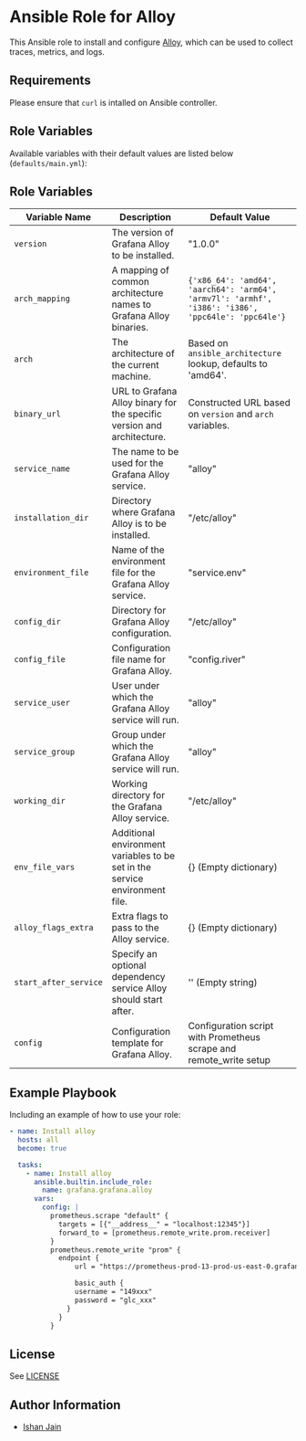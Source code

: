 # Ansible Role for Alloy

This Ansible role to install and configure [Alloy](https://grafana.com/docs/alloy/latest/), which can be used to collect traces, metrics, and logs.

## Requirements

Please ensure that `curl` is intalled on Ansible controller.

## Role Variables

Available variables with their default values are listed below (`defaults/main.yml`):

## Role Variables

| Variable Name         | Description                                                          | Default Value                                                       |
|-----------------------|----------------------------------------------------------------------|---------------------------------------------------------------------|
| `version`             | The version of Grafana Alloy to be installed.                        | "1.0.0"                                                             |
| `arch_mapping`        | A mapping of common architecture names to Grafana Alloy binaries.    | `{'x86_64': 'amd64', 'aarch64': 'arm64', 'armv7l': 'armhf', 'i386': 'i386', 'ppc64le': 'ppc64le'}` |
| `arch`                | The architecture of the current machine.                             | Based on `ansible_architecture` lookup, defaults to 'amd64'.       |
| `binary_url`          | URL to Grafana Alloy binary for the specific version and architecture. | Constructed URL based on `version` and `arch` variables.          |
| `service_name`        | The name to be used for the Grafana Alloy service.                   | "alloy"                                                            |
| `installation_dir`    | Directory where Grafana Alloy is to be installed.                    | "/etc/alloy"                                                      |
| `environment_file`    | Name of the environment file for the Grafana Alloy service.          | "service.env"                                                      |
| `config_dir`          | Directory for Grafana Alloy configuration.                           | "/etc/alloy"                                                      |
| `config_file`         | Configuration file name for Grafana Alloy.                           | "config.river"                                                     |
| `service_user`        | User under which the Grafana Alloy service will run.                 | "alloy"                                                            |
| `service_group`       | Group under which the Grafana Alloy service will run.                | "alloy"                                                            |
| `working_dir`         | Working directory for the Grafana Alloy service.                     | "/etc/alloy"                                                      |
| `env_file_vars`       | Additional environment variables to be set in the service environment file. | {} (Empty dictionary)                                          |
| `alloy_flags_extra`   | Extra flags to pass to the Alloy service.                            | {} (Empty dictionary)                                              |
| `start_after_service` | Specify an optional dependency service Alloy should start after.     | '' (Empty string)                                                  |
| `config`              | Configuration template for Grafana Alloy.                            | Configuration script with Prometheus scrape and remote_write setup |


## Example Playbook

Including an example of how to use your role:
```yaml
- name: Install alloy
  hosts: all
  become: true

  tasks:
    - name: Install alloy
      ansible.builtin.include_role:
        name: grafana.grafana.alloy
      vars:
        config: |
          prometheus.scrape "default" {
            targets = [{"__address__" = "localhost:12345"}]
            forward_to = [prometheus.remote_write.prom.receiver]
          }
          prometheus.remote_write "prom" {
            endpoint {
                url = "https://prometheus-prod-13-prod-us-east-0.grafana.net/api/prom/push"

                basic_auth {
                username = "149xxx"
                password = "glc_xxx"
              }
            }
          }
```

## License

See [LICENSE](https://github.com/grafana/grafana-ansible-collection/blob/main/LICENSE)

## Author Information

-   [Ishan Jain](https://github.com/ishanjainn)
